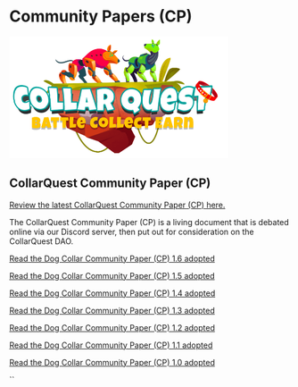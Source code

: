 # Community Papers (CP)

![CollarQuest a Metaverse Play2Earn Ecosystem](../../.gitbook/assets/CollarQuest-SM.png)

## CollarQuest Community Paper (CP)

[Review the latest CollarQuest Community Paper (CP) here.](community-paper-cp-1.6/cp-1.6-dao-results.md)



The CollarQuest Community Paper (CP) is a living document that is debated online via our Discord server, then put out for consideration on the CollarQuest DAO.

[Read the Dog Collar Community Paper (CP) 1.6 adopted](community-paper-cp-1.6/cp-1.6-dao-results.md)

[Read the Dog Collar Community Paper (CP) 1.5 adopted](community-paper-cp-1.5/)

[Read the Dog Collar Community Paper (CP) 1.4 adopted ](community-paper-cp-1.4.md)

[Read the Dog Collar Community Paper (CP) 1.3 adopted ](community-paper-cp-1.3.md)

[Read the Dog Collar Community Paper (CP) 1.2 adopted](community-paper-cp-1.2/)

[Read the Dog Collar Community Paper (CP) 1.1 adopted](community-paper-cp-1.1/)

[Read the Dog Collar Community Paper (CP) 1.0 adopted](community-paper-cp-1.0/)











``
